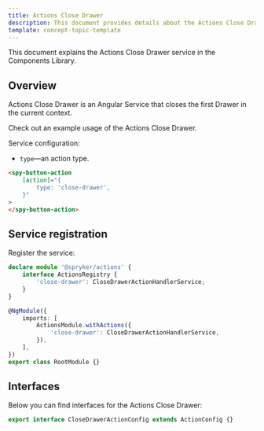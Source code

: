 ```yaml
---
title: Actions Close Drawer
description: This document provides details about the Actions Close Drawer service in the Components Library.
template: concept-topic-template
---
```


This document explains the Actions Close Drawer service in the Components Library.

## Overview

Actions Close Drawer is an Angular Service that closes the first Drawer in the current context.

Check out an example usage of the Actions Close Drawer.

Service configuration:

- `type`—an action type.

```html
<spy-button-action
    [action]="{
        type: 'close-drawer',
    }"
>
</spy-button-action>
```

## Service registration

Register the service:

```ts
declare module '@spryker/actions' {
    interface ActionsRegistry {
        'close-drawer': CloseDrawerActionHandlerService;
    }
}

@NgModule({
    imports: [
        ActionsModule.withActions({
            'close-drawer': CloseDrawerActionHandlerService,
        }),
    ],
})
export class RootModule {}
```

## Interfaces

Below you can find interfaces for the Actions Close Drawer:

```ts
export interface CloseDrawerActionConfig extends ActionConfig {}
```
